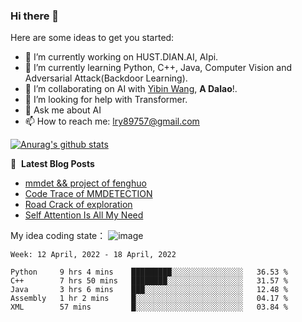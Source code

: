 ### Hi there 👋

<!--
**LRY89757/LRY89757** is a ✨ _special_ ✨ repository because its `README.md` (this file) appears on your GitHub profile.
-->
Here are some ideas to get you started:

- 🔭 I’m currently working on HUST.DIAN.AI, AIpi.
- 🌱 I’m currently learning Python, C++, Java, Computer Vision and Adversarial Attack(Backdoor Learning).
- 👯 I’m collaborating on AI with [Yibin Wang](https://github.com/flyleeee), **A Dalao**!.
- 🤔 I’m looking for help with Transformer.
- 💬 Ask me about AI
- 📫 How to reach me: lry89757@gmail.com
<!-- - 😄 Pronouns: ... -->
<!-- - ⚡ Fun fact: ... -->

[![Anurag's github stats](https://github-readme-stats.vercel.app/api?username=LRY89757)](https://github.com/anuraghazra/github-readme-stats)

📕 &nbsp;**Latest Blog Posts**
<!-- BLOG-POST-LIST:START -->
- [mmdet && project of fenghuo](https://lry89757.github.io/2021/11/09/mmdet-project-of-fenghuo/)
- [Code Trace of MMDETECTION](https://lry89757.github.io/2021/10/16/code-trace-of-mmdetection/)
- [Road Crack of exploration](https://lry89757.github.io/2021/10/04/lu-mian-lie-feng-shu-ju-ji-diao-yan/)
- [Self Attention Is All My Need](https://lry89757.github.io/2021/10/13/self-attention-is-all-my-need/)
<!-- - [God Mode in browsers: document.designMode = "on"](https://dev.to/gautamkrishnar/god-mode-in-browsers-document-designmode-on-2pmo) -->
<!-- BLOG-POST-LIST:END -->

My idea coding state：
![image](https://user-images.githubusercontent.com/77330637/163973410-badc6966-d278-4323-9a53-8cd451b1017b.png)

<!--START_SECTION:waka-->
```text
Week: 12 April, 2022 - 18 April, 2022

Python     9 hrs 4 mins    █████████░░░░░░░░░░░░░░░░   36.53 % 
C++        7 hrs 50 mins   ████████░░░░░░░░░░░░░░░░░   31.57 % 
Java       3 hrs 6 mins    ███░░░░░░░░░░░░░░░░░░░░░░   12.48 % 
Assembly   1 hr 2 mins     █░░░░░░░░░░░░░░░░░░░░░░░░   04.17 % 
XML        57 mins         █░░░░░░░░░░░░░░░░░░░░░░░░   03.84 % 
```
<!--END_SECTION:waka-->

